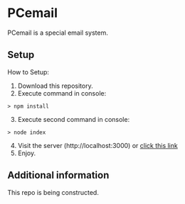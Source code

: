 # PCemail
PCemail is a special email system.

## Setup
How to Setup:

1. Download this repository.
2. Execute command in console:
```text
> npm install
```
3. Execute second command in console:
```text
> node index
```
4. Visit the server (http://localhost:3000) or [click this link](http://localhost:3000/)
5. Enjoy.

## Additional information

This repo is being constructed.
